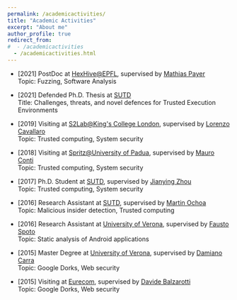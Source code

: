 ```yaml
---
permalink: /academicactivities/
title: "Academic Activities"
excerpt: "About me"
author_profile: true
redirect_from:
#  - /academicactivities
  - /academicactivities.html
---
```

+ [2021] PostDoc at [HexHive@EPFL](https://hexhive.epfl.ch/), supervised by [Mathias Payer](https://nebelwelt.net/)  
Topic: Fuzzing, Software Analysis

+ [2021] Defended Ph.D. Thesis at [SUTD](http://www.sutd.edu.sg/)  
Title: Challenges, threats, and novel defences for Trusted Execution Environments

+ [2019] Visiting at [S2Lab@King's College London](https://s2lab.kcl.ac.uk/), supervised by [Lorenzo Cavallaro](https://www.kcl.ac.uk/people/lorenzo-cavallaro)  
Topic: Trusted computing, System security

+ [2018] Visiting at [Spritz@University of Padua](http://spritz.math.unipd.it/), supervised by [Mauro Conti](http://www.math.unipd.it/~conti/)  
Topic: Trusted computing, System security

+ [2017] Ph.D. Student at [SUTD](http://www.sutd.edu.sg/), supervised by [Jianying Zhou](http://jianying.space/)  
Topic: Trusted computing, System security

+ [2016] Research Assistant at [SUTD](http://www.sutd.edu.sg/), supervised by [Martin Ochoa](https://scholar.google.com/citations?user=H5xFCoUAAAAJ&hl=en)  
Topic: Malicious insider detection, Trusted computing

+ [2016] Research Assistant at [University of Verona](http://www.di.univr.it/), supervised by [Fausto Spoto](http://profs.sci.univr.it/~spoto/)  
Topic: Static analysis of Android applications

+ [2015] Master Degree at [University of Verona](http://www.di.univr.it/), supervised by [Damiano Carra](http://profs.sci.univr.it/~carra/)  
Topic: Google Dorks, Web security

+ [2015] Visiting at [Eurecom](http://www.eurecom.fr/), supervised by [Davide Balzarotti](http://s3.eurecom.fr/~balzarot/)  
Topic: Google Dorks, Web security
